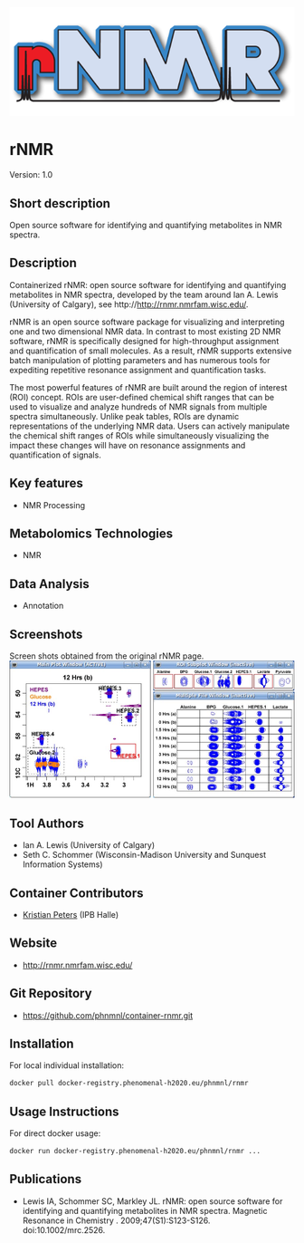 <!-- Guidance:
Logo: The logo needs have the text "Logo" inside the square bracket place holder to be recognized at the App Library.
Tool name: First single hashtag (#) will be taken as tool name.
Version: Should always go after the first hastag and before the second hastag. The line needs to respond to the regexp "^Version: (.+)" being the first group the actual version.

Fields: for the App Library, the following fields will be parsed:

# Name of the tool
Version: z.x-whatever
## Short description
## Description
## Key features
## Publications
## Screenshots
## Tool Authors 
- Author 1 and affiliation
- [Author 2](link_to_author_2) and affiliation
## Container Contributors
- Contributor 1
- [Contributor 2](link_to_contributior_2) and affiliation
## Website
## Usage Instructions

Free text with triple tick code blocks, comprising docker, ipython and galaxy usage

## Installation 

They all have to be at the second hashtag level

For screenshots, you should use the following scheme:

![screenshot](screenshots/s1.gif)
![screenshot](screenshots/s2.gif)

-->
![Logo](rNMR_logo.gif)

# rNMR
Version: 1.0

## Short description

<!-- 
This should only be 20 to 40 words, hopefully a single sentence.
-->

Open source software for identifying and quantifying metabolites in NMR spectra.

## Description

Containerized rNMR: open source software for identifying and quantifying metabolites in NMR spectra, developed by the team around Ian A. Lewis (University of Calgary), see http://http://rnmr.nmrfam.wisc.edu/.

rNMR is an open source software package for visualizing and interpreting one and two dimensional NMR data. In contrast to most existing 2D NMR software, rNMR is specifically designed for high-throughput assignment and quantification of small molecules. As a result, rNMR supports extensive batch manipulation of plotting parameters and has numerous tools for expediting repetitive resonance assignment and quantification tasks.

The most powerful features of rNMR are built around the region of interest (ROI) concept. ROIs are user-defined chemical shift ranges that can be used to visualize and analyze hundreds of NMR signals from multiple spectra simultaneously. Unlike peak tables, ROIs are dynamic representations of the underlying NMR data. Users can actively manipulate the chemical shift ranges of ROIs while simultaneously visualizing the impact these changes will have on resonance assignments and quantification of signals.

## Key features

- NMR Processing

## Metabolomics Technologies

- NMR

## Data Analysis

- Annotation

## Screenshots

Screen shots obtained from the original rNMR page.
![screenshot](screenshots/s1.jpg)

## Tool Authors

- Ian A. Lewis (University of Calgary)
- Seth C. Schommer (Wisconsin-Madison University and Sunquest Information Systems)

## Container Contributors

- [Kristian Peters](https://github.com/korseby) (IPB Halle)

## Website

- http://rnmr.nmrfam.wisc.edu/


## Git Repository

- https://github.com/phnmnl/container-rnmr.git

## Installation 

For local individual installation:

```bash
docker pull docker-registry.phenomenal-h2020.eu/phnmnl/rnmr
```

## Usage Instructions

For direct docker usage:

```bash
docker run docker-registry.phenomenal-h2020.eu/phnmnl/rnmr ...
```

## Publications

<!-- Guidance:
Use AMA style publications as a list (you can export AMA from PubMed, on the Formats: Citation link when looking at the entry).
-->

- Lewis IA, Schommer SC, Markley JL. rNMR: open source software for identifying and quantifying metabolites in NMR spectra. Magnetic Resonance in Chemistry . 2009;47(S1):S123-S126. doi:10.1002/mrc.2526.
